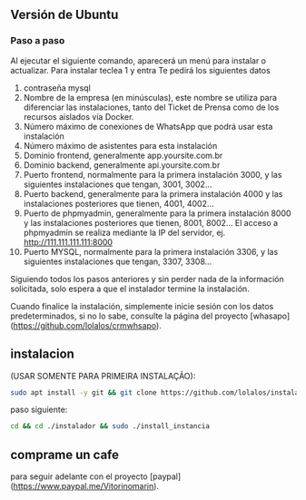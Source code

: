 ## Versión de Ubuntu
### Paso a paso
Al ejecutar el siguiente comando, aparecerá un menú para instalar o actualizar.
Para instalar teclea 1 y entra
Te pedirá los siguientes datos
1. contraseña mysql
2. Nombre de la empresa (en minúsculas), este nombre se utiliza para diferenciar las instalaciones, tanto del Ticket de Prensa como de los recursos aislados vía Docker.
3. Número máximo de conexiones de WhatsApp que podrá usar esta instalación
4. Número máximo de asistentes para esta instalación
5. Dominio frontend, generalmente app.yoursite.com.br
6. Dominio backend, generalmente api.yoursite.com.br
7. Puerto frontend, normalmente para la primera instalación 3000, y las siguientes instalaciones que tengan, 3001, 3002...
8. Puerto backend, generalmente para la primera instalación 4000 y las instalaciones posteriores que tienen, 4001, 4002...
9. Puerto de phpmyadmin, generalmente para la primera instalación 8000 y las instalaciones posteriores que tienen, 8001, 8002...
El acceso a phpmyadmin se realiza mediante la IP del servidor, ej. http://111.111.111.111:8000
10. Puerto MYSQL, normalmente para la primera instalación 3306, y las siguientes instalaciones que tengan, 3307, 3308...

Siguiendo todos los pasos anteriores y sin perder nada de la información solicitada, solo espera a que el instalador termine la instalación.

Cuando finalice la instalación, simplemente inicie sesión con los datos predeterminados, si no lo sabe, consulte la página del proyecto [whasapo] (https://github.com/lolalos/crmwhsapo).

## instalacion
(USAR SOMENTE PARA PRIMEIRA INSTALAÇÃO):

```bash
sudo apt install -y git && git clone https://github.com/lolalos/instalador-whasapo instalador && sudo chmod -R 777 ./instalador && cd ./instalador && sudo ./install_primaria
```

paso siguiente:
```bash
cd && cd ./instalador && sudo ./install_instancia
```

## comprame un cafe
para seguir adelante con el proyecto [paypal] (https://www.paypal.me/Vitorinomarin).





